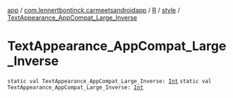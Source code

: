 [app](../../../index.md) / [com.lennertbontinck.carmeetsandroidapp](../../index.md) / [R](../index.md) / [style](index.md) / [TextAppearance_AppCompat_Large_Inverse](./-text-appearance_-app-compat_-large_-inverse.md)

# TextAppearance_AppCompat_Large_Inverse

`static val TextAppearance_AppCompat_Large_Inverse: `[`Int`](https://kotlinlang.org/api/latest/jvm/stdlib/kotlin/-int/index.html)
`static val TextAppearance_AppCompat_Large_Inverse: `[`Int`](https://kotlinlang.org/api/latest/jvm/stdlib/kotlin/-int/index.html)